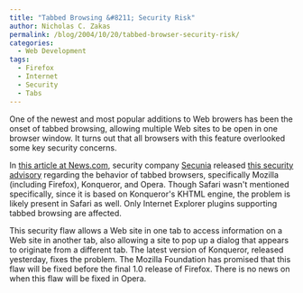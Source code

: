 ```yaml
---
title: "Tabbed Browsing &#8211; Security Risk"
author: Nicholas C. Zakas
permalink: /blog/2004/10/20/tabbed-browser-security-risk/
categories:
  - Web Development
tags:
  - Firefox
  - Internet
  - Security
  - Tabs
---
```

One of the newest and most popular additions to Web browers has been the onset of tabbed browsing, allowing multiple Web sites to be open in one browser window. It turns out that all browsers with this feature overlooked some key security concerns.

In <a title="Major browsers bitten by security bugs" rel="external" href="http://news.com.com/Major+browsers+bitten+by+security+bugs/2100-1002_3-5419714.html">this article at News.com</a>, security company <a title="Secunia" rel="external" href="http://secunia.com/">Secunia</a> released <a title="Multiple Browsers Tabbed Browsing Vulnerabilities" rel="external" href="http://secunia.com/secunia_research/2004-10/advisory/">this security advisory</a> regarding the behavior of tabbed browsers, specifically Mozilla (including Firefox), Konqueror, and Opera. Though Safari wasn't mentioned specifically, since it is based on Konqueror's KHTML engine, the problem is likely present in Safari as well. Only Internet Explorer plugins supporting tabbed browsing are affected.

This security flaw allows a Web site in one tab to access information on a Web site in another tab, also allowing a site to pop up a dialog that appears to originate from a different tab. The latest version of Konqueror, released yesterday, fixes the problem. The Mozilla Foundation has promised that this flaw will be fixed before the final 1.0 release of Firefox. There is no news on when this flaw will be fixed in Opera.
